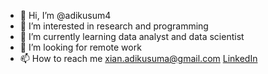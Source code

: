- 👋 Hi, I’m @adikusum4
- 👀 I’m interested in research and programming
- 🌱 I’m currently learning data analyst and data scientist
- 💞️ I’m looking for remote work
- 📫 How to reach me xian.adikusuma@gmail.com [LinkedIn](https://www.linkedin.com/in/adikusum4/)
  
<!---
adikusum4/adikusum4 is a ✨ special ✨ repository because its `README.md` (this file) appears on your GitHub profile.
You can click the Preview link to take a look at your changes.
--->
